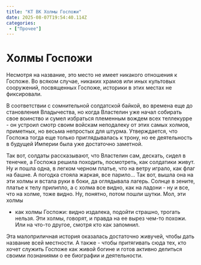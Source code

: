 ```yaml
---
title: "КТ ВК Холмы Госпожи"
date: 2025-08-07T19:54:40.114Z
categories:
 - ["Прочее"]
---
```


Холмы Госпожи
=============

Несмотря на название, это место не имеет никакого отношения к Госпоже.
Во всяком случае, никаких храмов или иных культовых сооружений,
посвященных Госпоже, историки в этих местах не фиксировали.

В соответствии с сомнительной солдатской байкой, во времена еще до
становления Владычества, но когда Властелин уже начал собирать свое
воинство и сумел избраться племенным вождем всех теллекурре - он устроил
смотр своим войскам неподалеку от этих самых холмов, приметных, но
весьма непростых для штурма. Утверждается, что Госпожа тогда еще только
приглядывалась к трону, но ее деятельность в будущей Империи была уже
достаточно заметной.

Так вот, солдаты рассказывают, что Властелин сам, дескать, сидел в
тенечке, а Госпожа решила походить, посмотреть, как солдатики живут. Ну
и пошла одна, в легком черном платье, что на ветру играло, как флаг на
башне. А погодка стояла жаркая, все парило… Так вот, вышла она на эти
холмы и встала руки в боки, да оглядывала лагерь. Солнце в зените,
платье к телу прилипло, а с холма все видно, как на ладони - ну и все,
что на холме, тоже видно. Ну, понятно, потом пошли шутки. Мол, эти холмы
- как холмы Госпожи: видно издалека, подойти страшно, трогать нельзя.
Эти холмы, говорят, и правда на ее вырез чем-то похожи. Или на что-то
другое, смотря кто как запомнил.

Эта малоприличная история оказалась достаточно живучей, чтобы дать
название всей местности. А также - чтобы притягивать сюда тех, кто хочет
служить Госпоже как живой богине и готов активно делиться своими
познаниями о ее биографии и деятельности.
